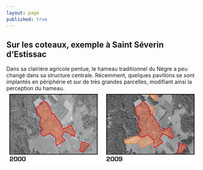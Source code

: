 ```yaml
---
layout: page
published: true
---
```


## Sur les coteaux, exemple à Saint Séverin d’Estissac

Dans sa clairière agricole pentue, le hameau traditionnel du Nègre a peu changé dans sa structure centrale. Récemment, quelques pavillons se sont implantés en périphérie et sur de très grandes parcelles, modifiant ainsi la perception du hameau.
![](data/images/1/histoire/1_histoire_POP12.jpg)
